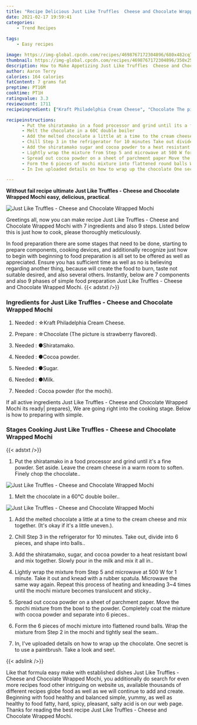 ```yaml
---
title: "Recipe Delicious Just Like Truffles  Cheese and Chocolate Wrapped Mochi"
date: 2021-02-17 19:59:41
categories:
    - Trend Recipes
    
tags:
    - Easy recipes

image: https://img-global.cpcdn.com/recipes/4698767172304896/680x482cq70/just-like-truffles-cheese-and-chocolate-wrapped-mochi-recipe-main-photo.jpg
thumbnail: https://img-global.cpcdn.com/recipes/4698767172304896/350x250cq70/just-like-truffles-cheese-and-chocolate-wrapped-mochi-recipe-main-photo.jpg
description: How to Make Appetizing Just Like Truffles  Cheese and Chocolate Wrapped Mochi with 7 ingredients and 9 stages of easy cooking.
author: Aaron Terry
calories: 164 calories
fatContent: 7 grams fat
preptime: PT16M
cooktime: PT1H
ratingvalue: 3.3
reviewcount: 1711
recipeingredient: ["Kraft Philadelphia Cream Cheese", "Chocolate The picture is strawberry flavored", "Shiratamako", "Cocoa powder", "Sugar", "Milk", "Cocoa powder for the mochi"]

recipeinstructions: 
      - Put the shiratamako in a food processor and grind until its a fine powder Set aside Leave the cream cheese in a warm room to soften Finely chop the chocolate 
      - Melt the chocolate in a 60C double boiler 
      - Add the melted chocolate a little at a time to the cream cheese and mix together Its okay if its a little uneven 
      - Chill Step 3 in the refrigerator for 10 minutes Take out divide into 6 pieces and shape into balls 
      - Add the shiratamako sugar and cocoa powder to a heat resistant bowl and mix together Slowly pour in the milk and mix it all in 
      - Lightly wrap the mixture from Step 5 and microwave at 500 W for 1 minute Take it out and knead with a rubber spatula Microwave the same way again Repeat this process of heating and kneading 34 times until the mochi mixture becomes translucent and sticky 
      - Spread out cocoa powder on a sheet of parchment paper Move the mochi mixture from the bowl to the powder Completely coat the mixture with cocoa powder and separate into 6 pieces 
      - Form the 6 pieces of mochi mixture into flattened round balls Wrap the mixture from Step 2 in the mochi and tightly seal the seam 
      - In Ive uploaded details on how to wrap up the chocolate One secret is to use a paintbrush Take a look and see

---
```




**Without fail recipe ultimate Just Like Truffles - Cheese and Chocolate Wrapped Mochi easy, delicious, practical**. 


![Just Like Truffles - Cheese and Chocolate Wrapped Mochi](https://img-global.cpcdn.com/recipes/4698767172304896/680x482cq70/just-like-truffles-cheese-and-chocolate-wrapped-mochi-recipe-main-photo.jpg "Just Like Truffles - Cheese and Chocolate Wrapped Mochi")




Greetings all, now you can make recipe Just Like Truffles - Cheese and Chocolate Wrapped Mochi with 7 ingredients and also 9 steps. Listed below this is just how to cook, please thoroughly meticulously.

In food preparation there are some stages that need to be done, starting to prepare components, cooking devices, and additionally recognize just how to begin with beginning to food preparation is all set to be offered as well as appreciated. Ensure you has sufficient time as well as no is believing regarding another thing, because will create the food to burn, taste not suitable desired, and also several others. Instantly, below are 7 components and also 9 phases of simple food preparation Just Like Truffles - Cheese and Chocolate Wrapped Mochi.
{{< adstxt />}}

### Ingredients for Just Like Truffles - Cheese and Chocolate Wrapped Mochi


1. Needed  : ☆Kraft Philadelphia Cream Cheese.

1. Prepare  : ☆Chocolate (The picture is strawberry flavored).

1. Needed  : ●Shiratamako.

1. Needed  : ●Cocoa powder.

1. Needed  : ●Sugar.

1. Needed  : ●Milk.

1. Needed  : Cocoa powder (for the mochi).



If all active ingredients Just Like Truffles - Cheese and Chocolate Wrapped Mochi its ready| prepares}, We are going right into the cooking stage. Below is how to preparing with simple.

### Stages Cooking Just Like Truffles - Cheese and Chocolate Wrapped Mochi

{{< adstxt />}}


1. Put the shiratamako in a food processor and grind until it&#39;s a fine powder. Set aside. Leave the cream cheese in a warm room to soften. Finely chop the chocolate..



![Just Like Truffles - Cheese and Chocolate Wrapped Mochi](https://img-global.cpcdn.com/steps/5032695175315456/160x128cq70/just-like-truffles-cheese-and-chocolate-wrapped-mochi-recipe-step-1-photo.jpg" "Just Like Truffles - Cheese and Chocolate Wrapped Mochi")



1. Melt the chocolate in a 60°C double boiler..



![Just Like Truffles - Cheese and Chocolate Wrapped Mochi](https://img-global.cpcdn.com/steps/6528739323150336/160x128cq70/just-like-truffles-cheese-and-chocolate-wrapped-mochi-recipe-step-2-photo.jpg" "Just Like Truffles - Cheese and Chocolate Wrapped Mochi")



1. Add the melted chocolate a little at a time to the cream cheese and mix together. (It&#39;s okay if it&#39;s a little uneven.).



1. Chill Step 3 in the refrigerator for 10 minutes. Take out, divide into 6 pieces, and shape into balls..



1. Add the shiratamako, sugar, and cocoa powder to a heat resistant bowl and mix together. Slowly pour in the milk and mix it all in..



1. Lightly wrap the mixture from Step 5 and microwave at 500 W for 1 minute. Take it out and knead with a rubber spatula. Microwave the same way again. Repeat this process of heating and kneading 3~4 times until the mochi mixture becomes translucent and sticky..



1. Spread out cocoa powder on a sheet of parchment paper. Move the mochi mixture from the bowl to the powder. Completely coat the mixture with cocoa powder and separate into 6 pieces..



1. Form the 6 pieces of mochi mixture into flattened round balls. Wrap the mixture from Step 2 in the mochi and tightly seal the seam..



1. In, I&#39;ve uploaded details on how to wrap up the chocolate. One secret is to use a paintbrush. Take a look and see!.





{{< adslink />}}

Like that formula easy make with established dishes Just Like Truffles - Cheese and Chocolate Wrapped Mochi, you additionally do search for even more recipes food other intriguing on website us, available thousands of different recipes globe food as well as we will continue to add and create. Beginning with food healthy and balanced simple, yummy, as well as healthy to food fatty, hard, spicy, pleasant, salty acid is on our web page. Thanks for reading the best recipe Just Like Truffles - Cheese and Chocolate Wrapped Mochi.
